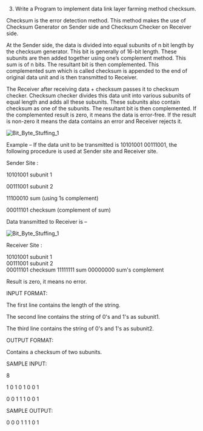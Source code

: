 3. Write a Program to implement data link layer farming method checksum.

Checksum is the error detection method. This method makes the use of Checksum Generator on Sender side and Checksum Checker on Receiver side. 


At the Sender side, the data is divided into equal subunits of n bit length by the checksum generator. This bit is generally of 16-bit length. These subunits are then added together using one’s complement method. This sum is of n bits. The resultant bit is then complemented. This complemented sum which is called checksum is appended to the end of original data unit and is then transmitted to Receiver. 


The Receiver after receiving data + checksum passes it to checksum checker. Checksum checker divides this data unit into various subunits of equal length and adds all these subunits. These subunits also contain checksum as one of the subunits. The resultant bit is then complemented. If the complemented result is zero, it means the data is error-free. If the result is non-zero it means the data contains an error and Receiver rejects it.

![Bit_Byte_Stuffing_1](https://media.geeksforgeeks.org/wp-content/uploads/20200909115220/Checksum.png)

Example – 
If the data unit to be transmitted is 10101001 00111001, the following procedure is used at Sender site and Receiver site. 

Sender Site : 

 


10101001        subunit 1  

00111001        subunit 2        

11100010        sum (using 1s complement)       

00011101        checksum (complement of sum)

Data transmitted to Receiver is – 

![Bit_Byte_Stuffing_1](https://media.geeksforgeeks.org/wp-content/uploads/20200909115953/12.png)

Receiver Site : 

 

10101001        subunit 1  
00111001        subunit 2     
00011101        checksum 
11111111        sum
00000000        sum's complement

Result is zero, it means no error.

INPUT FORMAT:


The first line contains the length of the string.

The second line contains the string of 0's and 1's as subunit1.

The third line contains the string of 0's and 1's as subunit2.

OUTPUT FORMAT:

Contains a checksum of two subunits.

SAMPLE INPUT: 

8

1 0 1 0 1 0 0 1

0 0 1 1 1 0 0 1


SAMPLE OUTPUT:


0 0 0 1 1 1 0 1
